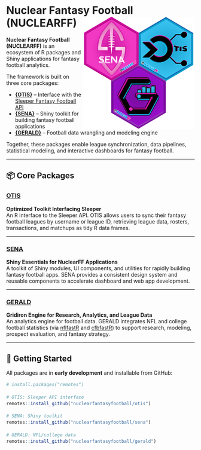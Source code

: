 # Nuclear Fantasy Football (NUCLEARFF) <img src="assets/NuclearFF-Packages.png" align="right" height="300" alt="NuclearFF Packages" />

**Nuclear Fantasy Football (NUCLEARFF)** is an ecosystem of R packages and Shiny applications for fantasy football analytics.  

The framework is built on three core packages:  

- **[{OTIS}](https://github.com/nuclearfantasyfootball/otis)** – Interface with the [Sleeper Fantasy Football API](https://docs.sleeper.com)  
- **[{SENA}](https://github.com/nuclearfantasyfootball/sena)** – Shiny toolkit for building fantasy football applications  
- **[{GERALD}](https://github.com/nuclearfantasyfootball/gerald)** – Football data wrangling and modeling engine  

Together, these packages enable league synchronization, data pipelines, statistical modeling, and interactive dashboards for fantasy football.

---

## 📦 Core Packages

### [OTIS](https://github.com/nuclearfantasyfootball/otis)
**Optimized Toolkit Interfacing Sleeper**  
An R interface to the Sleeper API. OTIS allows users to sync their fantasy football leagues by username or league ID, retrieving league data, rosters, transactions, and matchups as tidy R data frames.

---

### [SENA](https://github.com/nuclearfantasyfootball/sena)
**Shiny Essentials for NuclearFF Applications**  
A toolkit of Shiny modules, UI components, and utilities for rapidly building fantasy football apps. SENA provides a consistent design system and reusable components to accelerate dashboard and web app development.

---

### [GERALD](https://github.com/nuclearfantasyfootball/gerald)
**Gridiron Engine for Research, Analytics, and League Data**  
An analytics engine for football data. GERALD integrates NFL and college football statistics (via [nflfastR](https://www.nflfastr.com) and [cfbfastR](https://cfbfastR.sportsdataverse.org)) to support research, modeling, prospect evaluation, and fantasy strategy.

---

## 🚀 Getting Started

All packages are in **early development** and installable from GitHub:

```r
# install.packages("remotes")

# OTIS: Sleeper API interface
remotes::install_github("nuclearfantasyfootball/otis")

# SENA: Shiny toolkit
remotes::install_github("nuclearfantasyfootball/sena")

# GERALD: NFL/college data
remotes::install_github("nuclearfantasyfootball/gerald")
